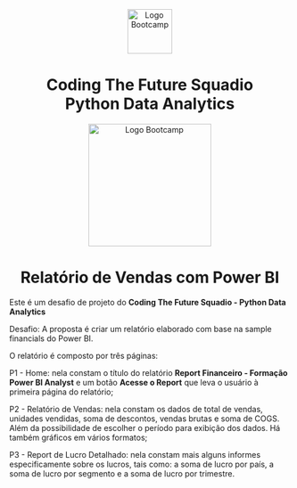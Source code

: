 <div align="center">
<img src="https://hermes.digitalinnovation.one/assets/diome/logo-full.svg" alt="Logo Bootcamp" width="80">
<h1>Coding The Future Squadio <br> Python Data Analytics</h1>
<img src="https://hermes.dio.me/tracks/0136518c-68d6-4198-bdbe-6d982c3a1261.png" alt="Logo Bootcamp" width="220">
</div>
 
 <h1 align="center"> Relatório de Vendas com Power BI </h1>

Este é um desafio de projeto do **Coding The Future Squadio - Python Data Analytics** 

Desafio: A proposta é criar um relatório elaborado com base na sample financials do Power BI. 

O relatório é composto por três páginas:

P1 - Home: nela constam o título do relatório **Report Financeiro - Formação Power BI Analyst** e um botão **Acesse o Report** que leva o usuário à primeira página do relatório;

P2 - Relatório de Vendas: nela constam os dados de total de vendas, unidades vendidas, soma de descontos, vendas brutas e soma de COGS. Além da possibilidade de escolher o período para exibição dos dados. Há também gráficos em vários formatos;

P3 - Report de Lucro Detalhado: nela constam mais alguns informes especificamente sobre os lucros, tais como: a soma de lucro por país, a soma de lucro por segmento e a soma de lucro por trimestre.
